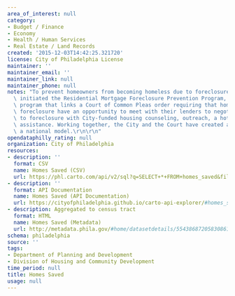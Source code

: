 ```yaml
---
area_of_interest: null
category:
- Budget / Finance
- Economy
- Health / Human Services
- Real Estate / Land Records
created: '2015-12-03T14:42:25.321720'
license: City of Philadelphia License
maintainer: ''
maintainer_email: ''
maintainer_link: null
maintainer_phone: null
notes: "To prevent homeowners from becoming homeless due to foreclosure, the City\
  \ initiated the Residential Mortgage Foreclosure Prevention Program, an innovative\
  \ program that links a Court of Common Pleas order requiring that homeowners facing\
  \ foreclosure have an opportunity to meet with their lenders to negotiate an alternative\
  \ to foreclosure with City-funded housing counseling, outreach, a hotline and legal\
  \ assistance. Working together, the City and the Court have created and implemented\
  \ a national model.\r\n\r\n"
opendataphilly_rating: null
organization: City of Philadelphia
resources:
- description: ''
  format: CSV
  name: Homes Saved (CSV)
  url: https://phl.carto.com/api/v2/sql?q=SELECT+*+FROM+homes_saved&filename=homes_saved&format=csv&skipfields=cartodb_id,the_geom,the_geom_webmercator
- description: ''
  format: API Documentation
  name: Homes Saved (API Documentation)
  url: https://cityofphiladelphia.github.io/carto-api-explorer/#homes_saved
- description: Aggregated to census tract
  format: HTML
  name: Homes Saved (Metadata)
  url: http://metadata.phila.gov/#home/datasetdetails/5543868720583086178c4f86/representationdetails/55438ad89b989a05172d0d8f/
schema: philadelphia
source: ''
tags:
- Department of Planning and Development
- Division of Housing and Community Development
time_period: null
title: Homes Saved
usage: null
---
```

